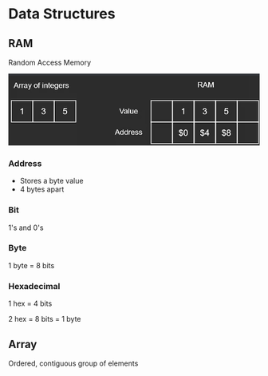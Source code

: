 # Data Structures

## RAM

Random Access Memory

![img.png](img.png)

### Address

- Stores a byte value
- 4 bytes apart 

### Bit

1's and 0's

### Byte

1 byte = 8 bits

### Hexadecimal

1 hex = 4 bits

2 hex = 8 bits = 1 byte

## Array

Ordered, contiguous group of elements

